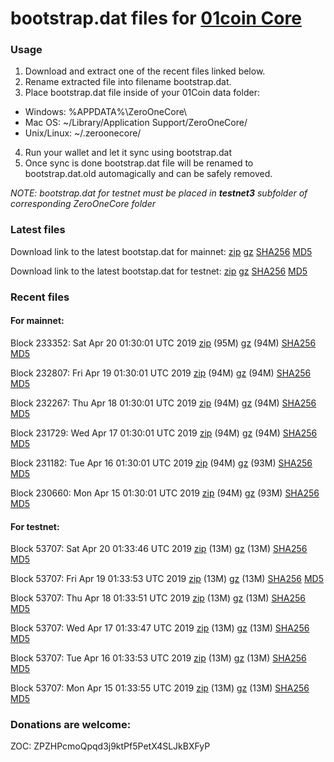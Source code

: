 # bootstrap.dat files for [01coin Core](https://01coin.io)

### Usage

1. Download and extract one of the recent files linked below.
2. Rename extracted file into filename bootstrap.dat.
3. Place bootstrap.dat file inside of your 01Coin data folder:
 - Windows: %APPDATA%\ZeroOneCore\
 - Mac OS: ~/Library/Application Support/ZeroOneCore/
 - Unix/Linux: ~/.zeroonecore/
4. Run your wallet and let it sync using bootstrap.dat
5. Once sync is done bootstrap.dat file will be renamed to bootstrap.dat.old automagically and can be safely removed.

_NOTE: bootstrap.dat for testnet must be placed in **testnet3** subfolder of corresponding ZeroOneCore folder_

### Latest files
Download link to the latest bootstap.dat for mainnet: [zip](https://files.01coin.io/mainnet/bootstrap.dat.zip) [gz](https://files.01coin.io/mainnet/bootstrap.dat.tar.gz) [SHA256](https://files.01coin.io/mainnet/sha256.txt) [MD5](https://files.01coin.io/mainnet/md5.txt)

Download link to the latest bootstap.dat for testnet: [zip](https://files.01coin.io/testnet/bootstrap.dat.zip) [gz](https://files.01coin.io/testnet/bootstrap.dat.tar.gz) [SHA256](https://files.01coin.io/testnet/sha256.txt) [MD5](https://files.01coin.io/testnet/md5.txt)

### Recent files

#### For mainnet:

Block 233352: Sat Apr 20 01:30:01 UTC 2019 [zip](https://files.01coin.io/mainnet/2019-04-20/bootstrap.dat.zip) (95M) [gz](https://files.01coin.io/mainnet/2019-04-20/bootstrap.dat.tar.gz) (94M) [SHA256](https://files.01coin.io/mainnet/2019-04-20/sha256.txt) [MD5](https://files.01coin.io/mainnet/2019-04-20/md5.txt)

Block 232807: Fri Apr 19 01:30:01 UTC 2019 [zip](https://files.01coin.io/mainnet/2019-04-19/bootstrap.dat.zip) (94M) [gz](https://files.01coin.io/mainnet/2019-04-19/bootstrap.dat.tar.gz) (94M) [SHA256](https://files.01coin.io/mainnet/2019-04-19/sha256.txt) [MD5](https://files.01coin.io/mainnet/2019-04-19/md5.txt)

Block 232267: Thu Apr 18 01:30:01 UTC 2019 [zip](https://files.01coin.io/mainnet/2019-04-18/bootstrap.dat.zip) (94M) [gz](https://files.01coin.io/mainnet/2019-04-18/bootstrap.dat.tar.gz) (94M) [SHA256](https://files.01coin.io/mainnet/2019-04-18/sha256.txt) [MD5](https://files.01coin.io/mainnet/2019-04-18/md5.txt)

Block 231729: Wed Apr 17 01:30:01 UTC 2019 [zip](https://files.01coin.io/mainnet/2019-04-17/bootstrap.dat.zip) (94M) [gz](https://files.01coin.io/mainnet/2019-04-17/bootstrap.dat.tar.gz) (94M) [SHA256](https://files.01coin.io/mainnet/2019-04-17/sha256.txt) [MD5](https://files.01coin.io/mainnet/2019-04-17/md5.txt)

Block 231182: Tue Apr 16 01:30:01 UTC 2019 [zip](https://files.01coin.io/mainnet/2019-04-16/bootstrap.dat.zip) (94M) [gz](https://files.01coin.io/mainnet/2019-04-16/bootstrap.dat.tar.gz) (93M) [SHA256](https://files.01coin.io/mainnet/2019-04-16/sha256.txt) [MD5](https://files.01coin.io/mainnet/2019-04-16/md5.txt)

Block 230660: Mon Apr 15 01:30:01 UTC 2019 [zip](https://files.01coin.io/mainnet/2019-04-15/bootstrap.dat.zip) (94M) [gz](https://files.01coin.io/mainnet/2019-04-15/bootstrap.dat.tar.gz) (93M) [SHA256](https://files.01coin.io/mainnet/2019-04-15/sha256.txt) [MD5](https://files.01coin.io/mainnet/2019-04-15/md5.txt)


#### For testnet:

Block 53707: Sat Apr 20 01:33:46 UTC 2019 [zip](https://files.01coin.io/testnet/2019-04-20/bootstrap.dat.zip) (13M) [gz](https://files.01coin.io/testnet/2019-04-20/bootstrap.dat.tar.gz) (13M) [SHA256](https://files.01coin.io/testnet/2019-04-20/sha256.txt) [MD5](https://files.01coin.io/testnet/2019-04-20/md5.txt)

Block 53707: Fri Apr 19 01:33:53 UTC 2019 [zip](https://files.01coin.io/testnet/2019-04-19/bootstrap.dat.zip) (13M) [gz](https://files.01coin.io/testnet/2019-04-19/bootstrap.dat.tar.gz) (13M) [SHA256](https://files.01coin.io/testnet/2019-04-19/sha256.txt) [MD5](https://files.01coin.io/testnet/2019-04-19/md5.txt)

Block 53707: Thu Apr 18 01:33:51 UTC 2019 [zip](https://files.01coin.io/testnet/2019-04-18/bootstrap.dat.zip) (13M) [gz](https://files.01coin.io/testnet/2019-04-18/bootstrap.dat.tar.gz) (13M) [SHA256](https://files.01coin.io/testnet/2019-04-18/sha256.txt) [MD5](https://files.01coin.io/testnet/2019-04-18/md5.txt)

Block 53707: Wed Apr 17 01:33:47 UTC 2019 [zip](https://files.01coin.io/testnet/2019-04-17/bootstrap.dat.zip) (13M) [gz](https://files.01coin.io/testnet/2019-04-17/bootstrap.dat.tar.gz) (13M) [SHA256](https://files.01coin.io/testnet/2019-04-17/sha256.txt) [MD5](https://files.01coin.io/testnet/2019-04-17/md5.txt)

Block 53707: Tue Apr 16 01:33:53 UTC 2019 [zip](https://files.01coin.io/testnet/2019-04-16/bootstrap.dat.zip) (13M) [gz](https://files.01coin.io/testnet/2019-04-16/bootstrap.dat.tar.gz) (13M) [SHA256](https://files.01coin.io/testnet/2019-04-16/sha256.txt) [MD5](https://files.01coin.io/testnet/2019-04-16/md5.txt)

Block 53707: Mon Apr 15 01:33:55 UTC 2019 [zip](https://files.01coin.io/testnet/2019-04-15/bootstrap.dat.zip) (13M) [gz](https://files.01coin.io/testnet/2019-04-15/bootstrap.dat.tar.gz) (13M) [SHA256](https://files.01coin.io/testnet/2019-04-15/sha256.txt) [MD5](https://files.01coin.io/testnet/2019-04-15/md5.txt)


### Donations are welcome:

ZOC: ZPZHPcmoQpqd3j9ktPf5PetX4SLJkBXFyP
